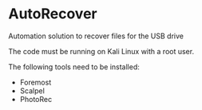 # AutoRecover
Automation solution to recover files for the USB drive

The code must be running on Kali Linux with a root user.

The following tools need to be installed:
- Foremost
- Scalpel
- PhotoRec
